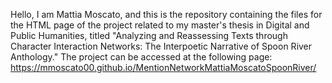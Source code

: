 Hello, I am Mattia Moscato, and this is the repository containing the files for the HTML page of the project related to my master's thesis in Digital and Public Humanities, 
titled "Analyzing and Reassessing Texts through Character Interaction Networks: The Interpoetic Narrative of Spoon River Anthology." 
The project can be accessed at the following page: https://mmoscato00.github.io/MentionNetworkMattiaMoscatoSpoonRiver/
